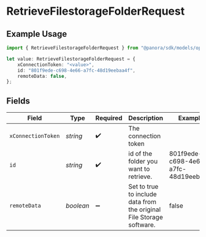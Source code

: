 # RetrieveFilestorageFolderRequest

## Example Usage

```typescript
import { RetrieveFilestorageFolderRequest } from "@panora/sdk/models/operations";

let value: RetrieveFilestorageFolderRequest = {
    xConnectionToken: "<value>",
    id: "801f9ede-c698-4e66-a7fc-48d19eebaa4f",
    remoteData: false,
};
```

## Fields

| Field                                                                | Type                                                                 | Required                                                             | Description                                                          | Example                                                              |
| -------------------------------------------------------------------- | -------------------------------------------------------------------- | -------------------------------------------------------------------- | -------------------------------------------------------------------- | -------------------------------------------------------------------- |
| `xConnectionToken`                                                   | *string*                                                             | :heavy_check_mark:                                                   | The connection token                                                 |                                                                      |
| `id`                                                                 | *string*                                                             | :heavy_check_mark:                                                   | id of the folder you want to retrieve.                               | 801f9ede-c698-4e66-a7fc-48d19eebaa4f                                 |
| `remoteData`                                                         | *boolean*                                                            | :heavy_minus_sign:                                                   | Set to true to include data from the original File Storage software. | false                                                                |